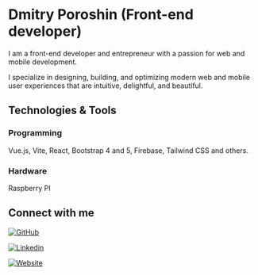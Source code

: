 # Dmitry Poroshin (Front-end developer)

I am a front-end developer and entrepreneur with a passion for web and mobile development.

I specialize in designing, building, and optimizing modern web and mobile user experiences that are intuitive, delightful, and beautiful.

## Technologies & Tools

### Programming

Vue.js, Vite, React, Bootstrap 4 and 5, Firebase, Tailwind CSS and others.

### Hardware
Raspberry PI

## Connect with me

<p>
  <a href="https://github.com/poroshindm">
    <img aligh="center" alt="GitHub" src="https://img.shields.io/badge/Follow%20me%20on%20Github-informational?style=flat&logo=github&logoColor=E15718&color=black"/>
  </a>
</p>
<p>
  <a href="https://www.linkedin.com/in/dmitry-poroshin-0a8259258/">
    <img align="center" alt="Linkedin" src="https://img.shields.io/badge/Contact%20me%20on%20LinkedIn-informational?style=flat&logo=linkedin&logoColor=E15718&color=black"/>
  </a>
</p>
<p>
  <a href="https://poroshindmitry.com/">
    <img align="center" alt="Website" src="https://img.shields.io/badge/Website-informational?style=flat&logoColor=E15718&color=black"/>
  </a>
</p>


<!-- Resources -->
<!-- Shields: https://shields.io/ -->
